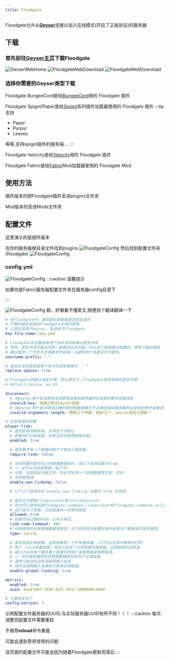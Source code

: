 ```yaml
---
title: Floodgate
---
```


Floodgate允许从[**Geyser**](https://geysermc.org/)连接以加入在线模式(开启了正版验证)的服务器

## 下载
### 首先前往[Geyser主页](https://geysermc.org/)下载Floodgate

![GerserWebHome](/img/pages/GeyserWeb-1.png)
![FloodgateWebDownload](/img/pages/FloodgateWeb-0.png)
![FloodgateWebDownload](/img/pages/FloodgateWeb-1.png)

### 选择你需要的Geyser类型下载
Floodgate BungeeCord是给[BungeeCord](https://github.com/SpigotMC/BungeeCord)用的 Floodgate 插件

Floodgate Spigot/Paper是给[Spigot](https://www.spigotmc.org)系列插件加载器使用的 Floodgate 插件
:::tip 支持

- Paper
- Purpur
- Leaves

等等,支持spigot插件的服务端....
:::

Floodgate Velocity是给[Velocity](https://papermc.io/software/velocity)用的 Floodgate 插件

Floodgate Fabric是给[Fabric](https://fabricmc.net)Mod加载器使用的 Floodgate Mod

## 使用方法
插件版本的把Floodgate插件丢进plugins文件夹

Mod版本的丢进Mods文件夹

## 配置文件
这里演示的是插件版本

在你的服务器根目录文件找到plugins
![FloodgateConfig](/img/pages/FloodgateConfig-1.png)
然后找到配置文件夹(floodgate)
![FloodgateConfig](/img/pages/FloodgateConfig-2.png)
### config.yml
![FloodgateConfig](/img/pages/FloodgateConfig-3.png)
:::caution 温馨提示

如果你是Fabric服务器配置文件夹在服务器config目录下

:::

![FloodgateConfig](/img/pages/FloodgateConfig-4.png)
额，好像看不懂英文,随便找个翻译翻译一下
``` yml
# 在Floodgate中，基岩版玩家数据是加密发送的
# 下面的值应该指向Floodgate生成的密钥。
# 公钥应该用于Geyser，私钥用于Floodgate
key-file-name: key.pem

# Floodgate会在基岩版用户名前添加前缀以避免冲突
# 然而，某些冲突可能会导致一些插件出现问题，所以这个前缀是可配置的，使用下面的属性
# 建议使用一个不包含字母数字的前缀，以避免用户名重复的可能性。
username-prefix: "."

# 是否应该将基岩版用户名中的空格替换为'_'？
replace-spaces: true

# Floodgate的默认语言环境。默认情况下，Floodgate使用系统的语言环境
# default-locale: en_US

disconnect:
  # 当Geyser用户尝试使用无效密钥连接到服务器时应收到的断开连接消息
  invalid-key: 请通过官方Geyser连接
  # 当Geyser用户尝试使用正确的密钥但数据格式不正确连接到服务器时应收到的断开连接消息
  invalid-arguments-length: 预期{}个参数，收到{}个。Geyser是否已更新？

# 玩家链接的配置
player-link:
  # 是否启用链接系统。关闭这个将阻止
  # 即使他们已经链接，玩家也无法使用链接功能。
  enabled: true

  # 是否要求有一个链接的账户才能加入服务器。
  require-link: false

  # 当你想要托管你自己的链接数据库时，将以下选项设置为true。
  # -> 这可以与全局链接一起工作。
  # 注意，在启用此功能之前，你必须安装一个链接数据库实现，否则
  # 会导致错误。
  enable-own-linking: false

  # 以下三个选项仅在'enable-own-linking'设置为'true'时适用

  # 是否允许使用/linkaccount和/unlinkaccount
  # 你也可以使用权限floodgate.command.linkaccount和floodgate.command.unlinkaccount允许特定人员使用这些命令。
  # 这只是为了链接，已经连接的人将保持连接
  allowed: true
  # 链接代码过期的时间，以秒为单位。
  link-code-timeout: 300
  # 你想使用的玩家链接数据库类型。这个选项仅在配置目录中发现多个数据库实现时使用。
  type: sqlite

  # 是否启用全球链接。全球链接是一个中央服务器，人们可以在其中链接他们的
  # 账户（Java和基岩版）并加入启用了全球链接的服务器。全球链接的目标是
  # 通过不必在每个服务器上链接你的账户来使链接变得更容易。
  # -> 你的服务器特定的链接数据库将优先于全球链接。
  # 通常只有当你没有互联网接入或当
  # 你的互联网接入有限时才禁用全球链接。
  enable-global-linking: true

metrics:
  enabled: true
  uuid: 9aa97b8f-7d36-41fc-93a7-e00989dcdb94

# 不要改变这个
config-version: 3
```
示例配置文件服务器的UUID,与实际服务器UUID有所不同！！！
:::caution
每次调整完配置文件需要重启

不推荐**reload**命令重载

可能会遇到奇奇怪怪的问题

该页面的配置文件可能会因为随着Floodgate更新而落后
:::





